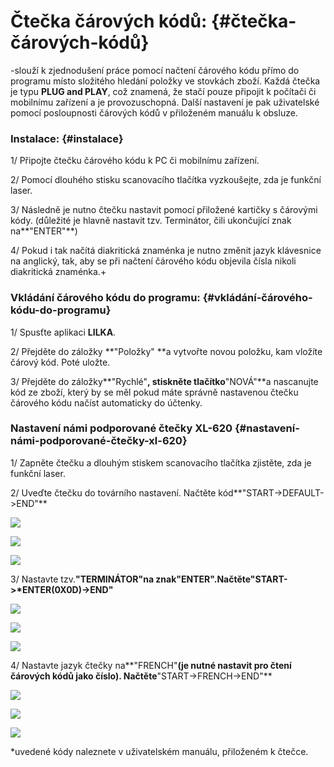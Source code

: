 # **Čtečka čárových kódů:** {#čtečka-čárových-kódů}

-slouží k zjednodušení práce pomocí načtení čárového kódu přímo do programu místo složitého hledání položky ve stovkách zboží. Každá čtečka je typu **PLUG and PLAY**, což znamená, že stačí pouze připojit k počítači či mobilnímu zařízení a je provozuschopná. Další nastavení je pak uživatelské pomocí posloupnosti čárových kódů v přiloženém manuálu k obsluze.

### Instalace: {#instalace}

1/ Připojte čtečku čárového kódu k PC či mobilnímu zařízení.

2/ Pomocí dlouhého stisku scanovacího tlačítka vyzkoušejte, zda je funkční laser.

3/ Následně je nutno čtečku nastavit pomocí přiložené kartičky s čárovými kódy. \(důležité je hlavně nastavit tzv. Terminátor, čili ukončující znak na**"ENTER"**\)

4/ Pokud i tak načítá diakritická znaménka je nutno změnit jazyk klávesnice na anglický, tak, aby se při načtení čárového kódu objevila čísla nikoli diakritická znaménka.+

### Vkládání čárového kódu do programu: {#vkládání-čárového-kódu-do-programu}

1/ Spusťte aplikaci **LILKA**.

2/ Přejděte do záložky **"Položky" **a vytvořte novou položku, kam vložíte čárový kód. Poté uložte.

3/ Přejděte do záložky**"Rychlé"**, stiskněte tlačítko**"NOVÁ"**a nascanujte kód ze zboží, který by se měl pokud máte správně nastavenou čtečku čárového kódu načíst automaticky do účtenky.

### Nastavení námi podporované čtečky XL-620 {#nastavení-námi-podporované-čtečky-xl-620}

1/ Zapněte čtečku a dlouhým stiskem scanovacího tlačítka zjistěte, zda je funkční laser.

2/ Uveďte čtečku do továrního nastavení. Načtěte kód**"START-&gt;DEFAULT-&gt;END"**

![](https://anetca.arrowsys.cz/assets/CTECKA-START.png)

![](https://anetca.arrowsys.cz/assets/CTECKA-DEFAULT.png)

![](https://anetca.arrowsys.cz/assets/CTECKA-END.png)

3/ Nastavte tzv.**"TERMINÁTOR"**na znak**"ENTER".**Načtěte**"START-&gt;\*ENTER\(0X0D\)-&gt;END"**

![](https://anetca.arrowsys.cz/assets/CTECKA-START.png)

![](https://anetca.arrowsys.cz/assets/CTECKA-ENTER.png)

![](https://anetca.arrowsys.cz/assets/CTECKA-END.png)

4/ Nastavte jazyk čtečky na**"FRENCH"**\(je nutné nastavit pro čtení čárových kódů jako číslo\). Načtěte**"START-&gt;FRENCH-&gt;END"**

![](https://anetca.arrowsys.cz/assets/CTECKA-START.png)

![](https://anetca.arrowsys.cz/assets/CTECKA-FRENCH.png)

![](https://anetca.arrowsys.cz/assets/CTECKA-END.png)

\*uvedené kódy naleznete v uživatelském manuálu, přiloženém k čtečce.

